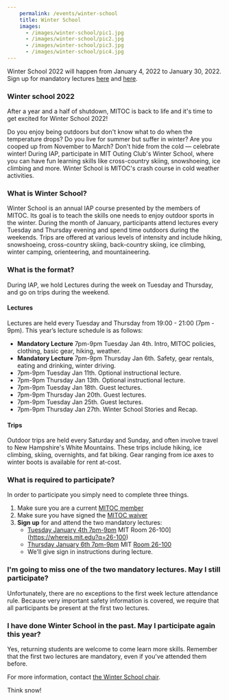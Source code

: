 ```yaml
---
    permalink: /events/winter-school
    title: Winter School
    images:
      - /images/winter-school/pic1.jpg
      - /images/winter-school/pic2.jpg
      - /images/winter-school/pic3.jpg
      - /images/winter-school/pic4.jpg
---
```


<div class="jumbotron" markdown="1">

Winter School 2022 will happen from January 4, 2022 to January 30, 2022.
Sign up for mandatory lectures [here](https://mitoc-trips.mit.edu/trips/1425/) and [here](https://mitoc-trips.mit.edu/trips/1426/).

</div>

### Winter school 2022

After a year and a half of shutdown, MITOC is back to life and it's time to get excited for Winter School 2022!

Do you enjoy being outdoors but don't know what to do when the temperature drops? Do you live for summer but suffer in winter? Are you cooped up from November to March? Don't hide from the cold — celebrate winter! During IAP, participate in MIT Outing Club's Winter School, where you can have fun learning skills like cross-country skiing, snowshoeing, ice climbing and more. Winter School is MITOC's crash course in cold weather activities.

### What is Winter School?

Winter School is an annual IAP course presented by the members of MITOC. Its goal is to teach the skills one needs to enjoy outdoor sports in the winter. During the month of January, participants attend lectures every Tuesday and Thursday evening and spend time outdoors during the weekends. Trips are offered at various levels of intensity and include hiking, snowshoeing, cross-country skiing, back-country skiing, ice climbing, winter camping, orienteering, and mountaineering.

### What is the format?

During IAP, we hold Lectures during the week on Tuesday and Thursday, and go on trips during the weekend.

#### Lectures

Lectures are held every Tuesday and Thursday from 19:00 - 21:00 (7pm - 9pm). This year’s lecture schedule is as follows:

- **Mandatory Lecture** 7pm-9pm Tuesday Jan 4th. Intro, MITOC policies, clothing, basic gear, hiking, weather.
- **Mandatory Lecture** 7pm-9pm Thursday Jan 6th. Safety, gear rentals, eating and drinking, winter driving.
- 7pm-9pm Tuesday Jan 11th. Optional instructional lecture.
- 7pm-9pm Thursday Jan 13th. Optional instructional lecture.
- 7pm-9pm Tuesday Jan 18th. Guest lectures.
- 7pm-9pm Thursday Jan 20th. Guest lectures.
- 7pm-9pm Tuesday Jan 25th. Guest lectures.
- 7pm-9pm Thursday Jan 27th. Winter School Stories and Recap.

#### Trips


Outdoor trips are held every Saturday and Sunday, and often involve travel to New Hampshire's White Mountains. These trips include hiking, ice climbing, skiing, overnights, and fat biking. Gear ranging from ice axes to winter boots is available for rent at-cost.

### What is required to participate?

In order to participate you simply need to complete three things.

1.  Make sure you are a current [MITOC member](https://mitoc-trips.mit.edu/profile/membership/)
2.  Make sure you have signed the [MITOC waiver](https://mitoc-trips.mit.edu/profile/waiver/)
3.  **Sign up** for and attend the two mandatory lectures:
    *   [Tuesday January 4th 7pm-9pm](https://mitoc-trips.mit.edu/trips/1425/) MIT Room 26-100](https://whereis.mit.edu?q=26-100)
    *   [Thursday January 6th 7pm-9pm](https://mitoc-trips.mit.edu/trips/1426/) MIT [Room 26-100](https://whereis.mit.edu?q=26-100)
    *   We'll give sign in instructions during lecture.

### I'm going to miss one of the two mandatory lectures. May I still participate?

Unfortunately, there are no exceptions to the first week lecture attendance rule. Because very important safety information is covered, we require that all participants be present at the first two lectures.

### I have done Winter School in the past. May I participate again this year?

Yes, returning students are welcome to come learn more skills. Remember that the first two lectures are mandatory, even if you've attended them before.

For more information, contact [the Winter School chair](mailto:ws-chair@mit.edu).

Think snow!

